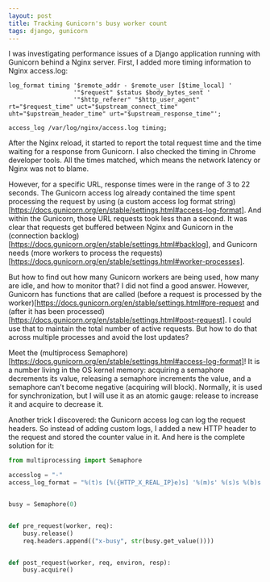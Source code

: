 ```yaml
---
layout: post
title: Tracking Gunicorn's busy worker count
tags: django, gunicorn
---
```


I was investigating performance issues of a Django application running with Gunicorn behind a Nginx server. First, I added more timing information to Nginx access.log:

```
log_format timing '$remote_addr - $remote_user [$time_local] '
                  '"$request" $status $body_bytes_sent '
                  '"$http_referer" "$http_user_agent" rt="$request_time" uct="$upstream_connect_time" uht="$upstream_header_time" urt="$upstream_response_time"';

access_log /var/log/nginx/access.log timing;
```

After the Nginx reload, it started to report the total request time and the time waiting for a response from Gunicorn. I also checked the timing in Chrome developer tools. All the times matched, which means the network latency or Nginx was not to blame.

However, for a specific URL, response times were in the range of 3 to 22 seconds. The Gunicorn access log already contained the time spent processing the request by using (a custom access log format string)[https://docs.gunicorn.org/en/stable/settings.html#access-log-format].  And within the Gunicorn, those URL requests took less than a second. It was clear that requests get buffered between Nginx and Gunicorn in the (connection backlog)[https://docs.gunicorn.org/en/stable/settings.html#backlog], and Gunicorn needs (more workers to process the requests)[https://docs.gunicorn.org/en/stable/settings.html#worker-processes].

But how to find out how many Gunicorn workers are being used, how many are idle, and how to monitor that? I did not find a good answer. However,  Gunicorn has functions that are called (before a request is processed by the worker)[https://docs.gunicorn.org/en/stable/settings.html#pre-request and (after it has been processed)[https://docs.gunicorn.org/en/stable/settings.html#post-request]. I could use that to maintain the total number of active requests. But how to do that across multiple processes and avoid the lost updates?

Meet the (multiprocess Semaphore)[https://docs.gunicorn.org/en/stable/settings.html#access-log-format]! It is a number living in the OS kernel memory: acquiring a semaphore decrements its value, releasing a semaphore increments the value, and a semaphore can’t become negative (acquiring will block). Normally, it is used for synchronization, but I will use it as an atomic gauge: release to increase it and acquire to decrease it.

Another trick I discovered: the Gunicorn access log can log the request headers. So instead of adding custom logs, I added a new HTTP header to the request and stored the counter value in it. And here is the complete solution for it:


```python
from multiprocessing import Semaphore

accesslog = "-"
access_log_format = "%(t)s [%({HTTP_X_REAL_IP}e)s] '%(m)s' %(s)s %(b)s '%(U)s' '%(q)s' '%(a)s' '%(D)s' busy=%({x-busy}i)s"


busy = Semaphore(0)


def pre_request(worker, req):
    busy.release()
    req.headers.append(("x-busy", str(busy.get_value())))


def post_request(worker, req, environ, resp):
    busy.acquire()
```
